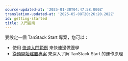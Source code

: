 ```yaml
---
source-updated-at: '2025-01-30T04:47:58.000Z'
translation-updated-at: '2025-05-08T20:26:20.202Z'
id: getting-started
title: 入門指南
---
```


要設定一個 TanStack Start 專案，您可以：

<!-- - 使用 [TanStack Start CLI](https://github.com/tanstack/start/tree/main/packages/start-cli) 來生成一個新專案並邊做邊學 -->

- 使用 [快速入門範例](../quick-start) 來快速邊做邊學
- [從頭開始建置專案](../build-from-scratch) 來深入了解 TanStack Start 的運作原理
